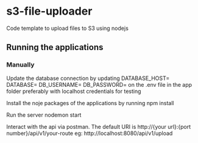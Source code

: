 # s3-file-uploader
Code template to upload files to S3 using nodejs

## Running the applications
### Manually
Update the database connection by updating
DATABASE_HOST=
DATABASE=
DB_USERNAME=
DB_PASSWORD=
on the .env file in the app folder preferably with localhost credentials for testing

Install the noje packages of the applications by running npm install

Run the server nodemon start

Interact with the api via postman. The default URI is http://{your url}:{port number}/api/v1/your-route eg: http://localhost:8080/api/v1/upload
